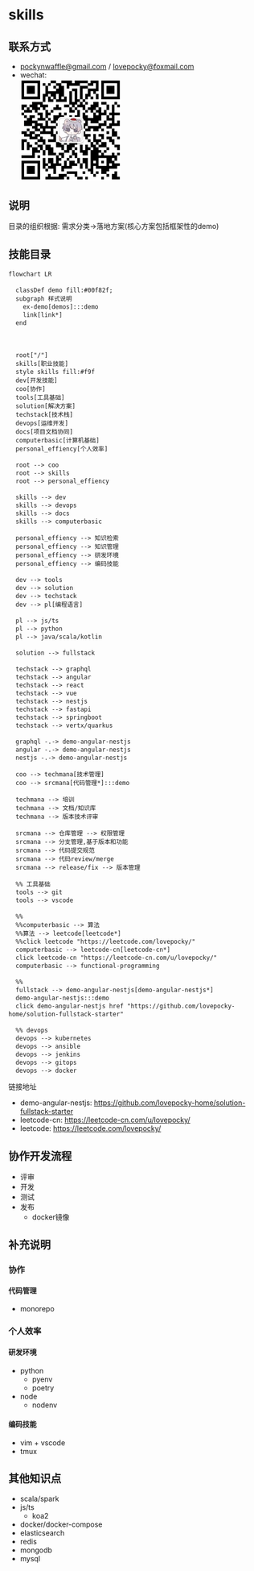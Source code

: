 # skills

## 联系方式

- pockynwaffle@gmail.com / lovepocky@foxmail.com
- wechat:  
  <img src="./img/wechat.png" width="200">

## 说明

目录的组织根据: 需求分类->落地方案(核心方案包括框架性的demo)

## 技能目录

```mermaid
flowchart LR

  classDef demo fill:#00f82f;
  subgraph 样式说明 
    ex-demo[demos]:::demo
    link[link*]
  end
  

 
  root["/"]
  skills[职业技能]
  style skills fill:#f9f
  dev[开发技能]
  coo[协作]
  tools[工具基础]
  solution[解决方案]
  techstack[技术栈]
  devops[运维开发]
  docs[项目文档协同]
  computerbasic[计算机基础]
  personal_effiency[个人效率]

  root --> coo
  root --> skills
  root --> personal_effiency

  skills --> dev
  skills --> devops
  skills --> docs
  skills --> computerbasic

  personal_effiency --> 知识检索
  personal_effiency --> 知识管理
  personal_effiency --> 研发环境
  personal_effiency --> 编码技能

  dev --> tools
  dev --> solution
  dev --> techstack
  dev --> pl[编程语言]

  pl --> js/ts
  pl --> python
  pl --> java/scala/kotlin

  solution --> fullstack

  techstack --> graphql
  techstack --> angular
  techstack --> react
  techstack --> vue
  techstack --> nestjs
  techstack --> fastapi
  techstack --> springboot
  techstack --> vertx/quarkus

  graphql -.-> demo-angular-nestjs
  angular -.-> demo-angular-nestjs
  nestjs -.-> demo-angular-nestjs

  coo --> techmana[技术管理]
  coo --> srcmana[代码管理*]:::demo

  techmana --> 培训
  techmana --> 文档/知识库
  techmana --> 版本技术评审

  srcmana --> 仓库管理 --> 权限管理
  srcmana --> 分支管理,基于版本和功能
  srcmana --> 代码提交规范
  srcmana --> 代码review/merge
  srcmana --> release/fix --> 版本管理

  %% 工具基础
  tools --> git
  tools --> vscode

  %%
  %%computerbasic --> 算法
  %%算法 --> leetcode[leetcode*]
  %%click leetcode "https://leetcode.com/lovepocky/"
  computerbasic --> leetcode-cn[leetcode-cn*]
  click leetcode-cn "https://leetcode-cn.com/u/lovepocky/"
  computerbasic --> functional-programming

  %% 
  fullstack --> demo-angular-nestjs[demo-angular-nestjs*]
  demo-angular-nestjs:::demo
  click demo-angular-nestjs href "https://github.com/lovepocky-home/solution-fullstack-starter"

  %% devops
  devops --> kubernetes
  devops --> ansible
  devops --> jenkins
  devops --> gitops
  devops --> docker

```

链接地址

- demo-angular-nestjs: <https://github.com/lovepocky-home/solution-fullstack-starter>
- leetcode-cn: <https://leetcode-cn.com/u/lovepocky/>
- leetcode: <https://leetcode.com/lovepocky/>

## 协作开发流程

- 评审
- 开发
- 测试
- 发布
  - docker镜像

## 补充说明

### 协作

#### 代码管理

- monorepo

### 个人效率

#### 研发环境

- python
  - pyenv
  - poetry
- node
  - nodenv

#### 编码技能

- vim + vscode
- tmux

## 其他知识点

- scala/spark
- js/ts
  - koa2
- docker/docker-compose
- elasticsearch
- redis
- mongodb
- mysql
